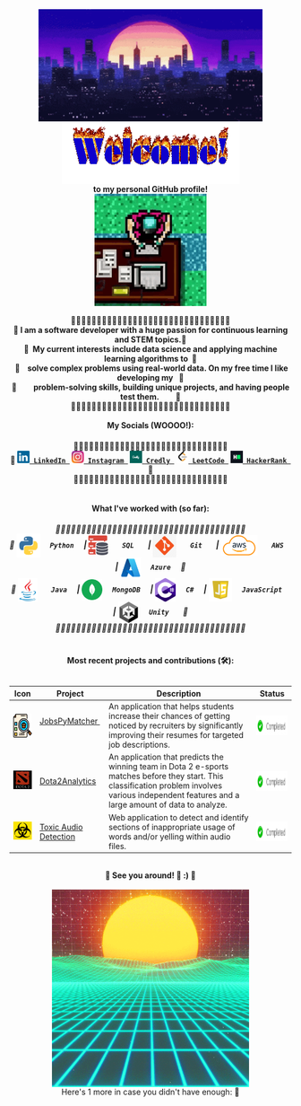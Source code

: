 <!--### Hi there 👋-->

<div align="center">
  <img src="profile/city-night.gif" align="center" width="400" height="200"/>
</div>

<div align="center">
  <img src="profile/welcome.gif" align="center">
</div>

<div align="center">
  <b> to my personal GitHub profile! </b>
</div>
  
<div align="center">
  <img src="profile/biker-hotline-miami.gif" align="center" width="200" height="200">
</div>

<div align="center">
  <br/> 🦴🦴🦴🦴🦴🦴🦴🦴🦴🦴🦴🦴🦴🦴🦴🦴🦴🦴🦴🦴🦴🦴🦴🦴🦴🦴🦴🦴🦴🦴🦴 <br/>
  <b> 🦴 I am a software developer with a huge passion for continuous learning and STEM topics.🦴</b> <br/>
  <b> 🦴‎ ‎ My current interests include data science and applying machine learning algorithms to‎ ‎ ‎🦴</b> <br/>
  <b>‎ 🦴‎ ‎ ‎ ‎ solve complex problems using real-world data. On my free time I like developing my‎ ‎ ‎ ‎‎🦴 </b> <br/> 
  <b> 🦴‎ ‎ ‎ ‎ ‎ ‎ ‎ ‎ ‎ problem-solving skills, building unique projects, and having people test them.‎ ‎ ‎ ‎ ‎ ‎ ‎ ‎ ‎ ‎🦴</b>
  <br/> 🦴🦴🦴🦴🦴🦴🦴🦴🦴🦴🦴🦴🦴🦴🦴🦴🦴🦴🦴🦴🦴🦴🦴🦴🦴🦴🦴🦴🦴🦴🦴 <br/>
</div>

<div align="center"> 
  <br/> <b> My Socials (WOOOO!): </b> <br/>
</div>

<h4 align="center">
  🦴🦴🦴🦴🦴🦴🦴🦴🦴🦴🦴🦴🦴🦴🦴🦴🦴🦴🦴🦴🦴🦴🦴🦴🦴🦴🦴🦴🦴🦴 <br/> 🦴
  <code><a href="https://www.linkedin.com/in/ernie-sumoso" title="LinkedIn"><img width="22" src="socials/linkedin.svg"> LinkedIn </a></code> 
  <code><a href="https://www.instagram.com/ernieluds1403/" title="Instagram"><img width="22" src="socials/instagram.svg"> Instagram </a></code>
  <code><a href="https://www.credly.com/users/ernie.ai" title="Credly"><img width="22" src="socials/credly.png"> Credly </a></code>
  <code><a href="https://leetcode.com/u/ErnieFlakes/" title="LeetCode"><img width="22" src="socials/leetcode.png"> LeetCode </a></code>
  <code><a href="https://www.hackerrank.com/profile/a20161018" title="HackerRank"><img width="22" src="socials/hackerrank.png"> HackerRank </a></code>
  🦴 <br/> 🦴🦴🦴🦴🦴🦴🦴🦴🦴🦴🦴🦴🦴🦴🦴🦴🦴🦴🦴🦴🦴🦴🦴🦴🦴🦴🦴🦴🦴🦴 <br/>
</h4>

<div align="center"> 
  <br/> <b> What I've worked with (so far): </b> <br/>
</div>

<h5 align="center">
  🦴🦴🦴🦴🦴🦴🦴🦴🦴🦴🦴🦴🦴🦴🦴🦴🦴🦴🦴🦴🦴🦴🦴🦴🦴🦴🦴🦴🦴🦴🦴🦴🦴🦴🦴🦴🦴 <br/> 🦴
  <img align="center" height ="42px" src="tools/python.png"> <code> <b> ‎‎‎Python </b> </code>  | 
  <img align="center" height ="35px" src="tools/sql.png"> <code> <b> ‎ SQL‎  </b> </code>  | 
  <img align="center" height ="42px" src="tools/git.jpg"> <code> <b> ‎ Git‎  </b> </code>  | 
  <img align="center" height ="37px" src="tools/aws.png"> <code> <b> ‎ AWS‎  </b> </code>  | 
  <img align="center" height ="37px" src="tools/azure.png"> <code> <b> Azure ‎‎</b> </code> 
  🦴 <br/> 🦴
  <img align="center" height ="42px" src="tools/java.jpg"> <code> <b> ‎‎ Java </b> </code>  | 
  <img align="center" height ="37px" src="tools/mongodb.svg"> <code> <b> MongoDB </b> </code>  | 
  <img align="center" height ="42px" src="tools/csharp.png"> <code> <b> C# </b> </code>  | 
  <img align="center" height ="42px" src="tools/javascript.webp"> <code> <b> JavaScript </b> </code> | 
  <img align="center" height ="38px" src="tools/unity.png"> <code> <b> Unity  ‎‎</b> </code>
  🦴 <br/> 🦴🦴🦴🦴🦴🦴🦴🦴🦴🦴🦴🦴🦴🦴🦴🦴🦴🦴🦴🦴🦴🦴🦴🦴🦴🦴🦴🦴🦴🦴🦴🦴🦴🦴🦴🦴🦴 <br/>
</h5>

<div align="center"> 
  <br/> <b> Most recent projects and contributions (🛠️): </b> <br/> <br/>
</div>

| Icon | Project | Description | Status |
|---|---|---|---|
| <img align="center" height ="42px" src="projects/jobspymatcher.png"/> | <a href="https://github.com/NILodio/JobsPyMacher"> JobsPyMatcher </a>‎ ‎| An application that helps students increase their chances of getting noticed by recruiters by significantly improving their resumes for targeted job descriptions.| <img align="center" height ="35px" src="projects/completed2.png"/> |
| <img width="55" src="projects/dota2analytics.jpg" /> | <a href="https://github.com/NILodio/dota2Analytics"> Dota2Analytics </a> | An application that predicts the winning team in Dota 2 e-sports matches before they start. This classification problem involves various independent features and a large amount of data to analyze.| <img align="center" height ="35px" src="projects/completed2.png"/> |
| <img width="55" src="projects/toxic-audio-detection.jpg" /> | <a href="https://github.com/NILodio/toxic-audio-detection"> Toxic Audio Detection </a> | Web application to detect and identify sections of inappropriate usage of words and/or yelling within audio files.| <img align="center" height ="35px" src="projects/completed2.png"/> |

<div align="center"> 
  <br/> <b>🦴 See you around! 💌 :) 🦴</b> <br/> <br/> 
</div>

<div align="center">
  <img align="center" height ="352px" src="profile/vaporwave.gif" >
</div>

<div align="center"> 
  Here's 1 more in case you didn't have enough: 🦴
</div>



